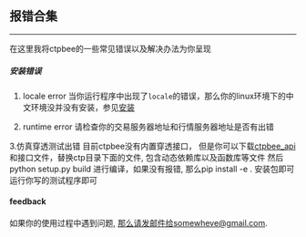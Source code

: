 ## 报错合集

---
在这里我将ctpbee的一些常见错误以及解决办法为你呈现

##### 安装错误
1. locale error 
当你运行程序中出现了`locale`的错误，那么你的linux环境下的中文环境没并没有安装，参见[安装](install.md)
   

2. runtime error
请检查你的交易服务器地址和行情服务器地址是否有出错
   
3.仿真穿透测试出错
目前ctpbee没有内置穿透接口， 但是你可以下载[ctpbee_api](https://github.com/ctpbee/ctpbee_api) 和接口文件，替换ctp目录下面的文件, 包含动态依赖库以及函数库等文件
然后python setup.py build 进行编译，如果没有报错, 那么pip install -e .  安装包即可 运行你写的测试程序即可 



#### feedback

如果你的使用过程中遇到问题, 那么请发邮件给somewheve@gmail.com. 
